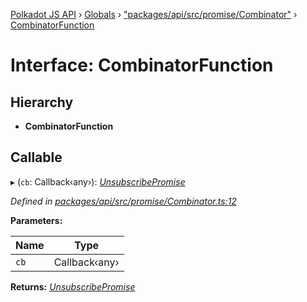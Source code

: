 [Polkadot JS API](../README.md) › [Globals](../globals.md) › ["packages/api/src/promise/Combinator"](../modules/_packages_api_src_promise_combinator_.md) › [CombinatorFunction](_packages_api_src_promise_combinator_.combinatorfunction.md)

# Interface: CombinatorFunction

## Hierarchy

* **CombinatorFunction**

## Callable

▸ (`cb`: Callback‹any›): *[UnsubscribePromise](../modules/_packages_api_src_types_base_.md#unsubscribepromise)*

*Defined in [packages/api/src/promise/Combinator.ts:12](https://github.com/polkadot-js/api/blob/fa935156e/packages/api/src/promise/Combinator.ts#L12)*

**Parameters:**

Name | Type |
------ | ------ |
`cb` | Callback‹any› |

**Returns:** *[UnsubscribePromise](../modules/_packages_api_src_types_base_.md#unsubscribepromise)*
